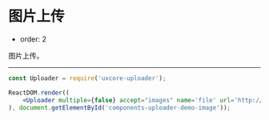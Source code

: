 #  图片上传

- order: 2

图片上传。

---

````jsx
const Uploader = require('uxcore-uploader');

ReactDOM.render((
    <Uploader multiple={false} accept="images" name='file' url='http://test.yanbingbing.com/upload.php' />
), document.getElementById('components-uploader-demo-image'));
````
